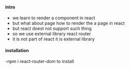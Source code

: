 #### intro

- we learn to render a component in react
- but what about page how to render the a page in react
- but react doest not support such thing
- so we use external library react router
- it is not part of react it is external library

#### installation

-npm i react-router-dom to install

